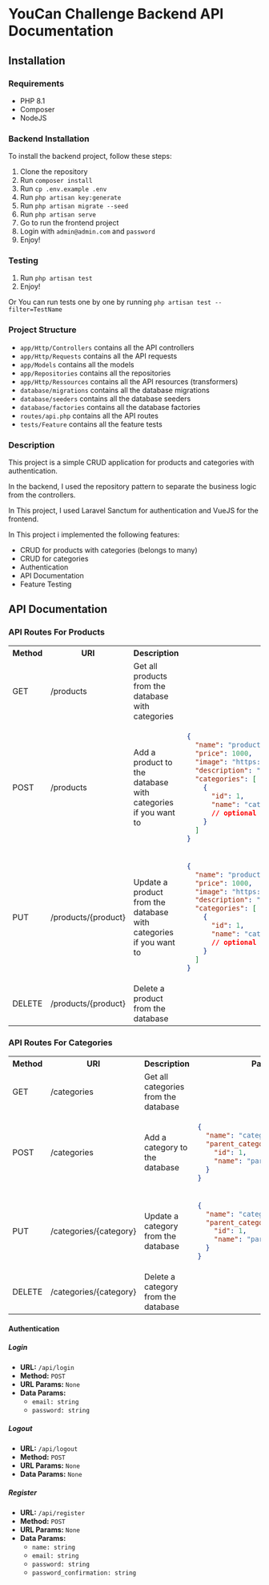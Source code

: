 # YouCan Challenge Backend API Documentation

## Installation

### Requirements

- PHP 8.1
- Composer
- NodeJS

### Backend Installation

To install the backend project, follow these steps:

1. Clone the repository
2. Run `composer install`
3. Run `cp .env.example .env`
4. Run `php artisan key:generate`
5. Run `php artisan migrate --seed`
6. Run `php artisan serve`
7. Go to run the frontend project
8. Login with `admin@admin.com` and `password`
9. Enjoy!

### Testing

1. Run `php artisan test`
2. Enjoy!

Or You can run tests one by one by running `php artisan test --filter=TestName`

### Project Structure

- `app/Http/Controllers` contains all the API controllers
- `app/Http/Requests` contains all the API requests
- `app/Models` contains all the models
- `app/Repositories` contains all the repositories
- `app/Http/Ressources` contains all the API resources (transformers)
- `database/migrations` contains all the database migrations
- `database/seeders` contains all the database seeders
- `database/factories` contains all the database factories
- `routes/api.php` contains all the API routes
- `tests/Feature` contains all the feature tests

### Description

This project is a simple CRUD application for products and categories with authentication.

In the backend, I used the repository pattern to separate the business logic from the controllers.


In This project, I used Laravel Sanctum for authentication and VueJS for the frontend.


In This project i implemented the following features:

- CRUD for products with categories (belongs to many)
- CRUD for categories
- Authentication
- API Documentation
- Feature Testing

## API Documentation

### API Routes For Products

<table>
<tr>
<th>Method</th>
<th>URI</th>
<th>Description</th>
<th>Payload</th>
</tr>

<tr>
<td>GET</td>
<td>/products</td>
<td>Get all products from the database with categories</td>
<td></td>
</tr>

<tr>
<td>POST</td>
<td>/products</td>
<td>Add a product to the database with categories if you want to</td>
<td>

```json
{
  "name": "product name",
  "price": 1000,
  "image": "https://via.placeholder.com/150",
  "description": "product description",
  "categories": [
    {
      "id": 1,
      "name": "category name"
      // optional
    }
  ]
}
```

</td>

</tr>

<tr>
<td>PUT</td>
<td>/products/{product}</td>
<td>Update a product from the database with categories if you want to</td>
<td>

```json
{
  "name": "product name",
  "price": 1000,
  "image": "https://via.placeholder.com/150",
  "description": "product description",
  "categories": [
    {
      "id": 1,
      "name": "category name"
      // optional
    }
  ]
}
```

</td>

</tr>

<tr>
<td>DELETE</td>
<td>/products/{product}</td>
<td>Delete a product from the database</td>
<td></td>
</tr>

</table>

### API Routes For Categories

<table>
<tr>
<th>Method</th>
<th>URI</th>
<th>Description</th>
<th>Payload</th>
</tr>

<tr>
<td>GET</td>
<td>/categories</td>
<td>Get all categories from the database</td>
<td></td>
</tr>

<tr>
<td>POST</td>
<td>/categories</td>
<td>Add a category to the database</td>
<td>

```json
{
  "name": "category name",
  "parent_category": {
    "id": 1,
    "name": "parent category name"
  }
}
```

</td>

</tr>

<tr>
<td>PUT</td>
<td>/categories/{category}</td>
<td>Update a category from the database</td>
<td>

```json
{
  "name": "category name",
  "parent_category": {
    "id": 1,
    "name": "parent category name"
  }
}
```

</td>

</tr>

<tr>
<td>DELETE</td>
<td>/categories/{category}</td>
<td>Delete a category from the database</td>
<td></td>
</tr>

</table>

#### Authentication

##### Login

- **URL:** `/api/login`
- **Method:** `POST`
- **URL Params:** `None`
- **Data Params:**
  - `email: string`
  - `password: string`

##### Logout

- **URL:** `/api/logout`
- **Method:** `POST`
- **URL Params:** `None`
- **Data Params:** `None`

##### Register

- **URL:** `/api/register`
- **Method:** `POST`
- **URL Params:** `None`
- **Data Params:**
  - `name: string`
  - `email: string`
  - `password: string`
  - `password_confirmation: string`





